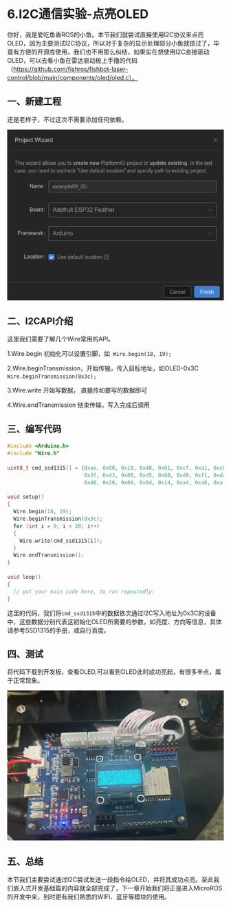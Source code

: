 

# 6.I2C通信实验-点亮OLED

你好，我是爱吃鱼香ROS的小鱼。本节我们就尝试直接使用I2C协议来点亮OLED，因为主要测试I2C协议，所以对于复杂的显示处理部分小鱼就掠过了，毕竟有方便的开源库使用，我们也不用那么纠结，如果实在想使用I2C直接驱动OLED，可以去看小鱼在雷达驱动板上手撸的代码（https://github.com/fishros/fishbot-laser-control/blob/main/components/oled/oled.c）。



## 一、新建工程

还是老样子，不过这次不需要添加任何依赖。

![image-20230119232034797](6.I2C%E9%80%9A%E4%BF%A1%E5%AE%9E%E9%AA%8C-%E7%82%B9%E4%BA%AEOLED/imgs/image-20230119232034797.png)



## 二、I2CAPI介绍

这里我们需要了解几个Wire常用的API。

1.Wire.begin 初始化可以设置引脚，如` Wire.begin(18, 19);`

2.Wire.beginTransmission，开始传输，传入目标地址，如OLED-0x3C `Wire.beginTransmission(0x3c);`

3.Wire.write 开始写数据， 直接传如要写的数据即可

4.Wire.endTransmission 结束传输，写入完成后调用





##   三、编写代码

```c++
#include <Arduino.h>
#include "Wire.h"

uint8_t cmd_ssd1315[] = {0xae, 0x00, 0x10, 0x40, 0x81, 0xcf, 0xa1, 0xc8, 0xa6, 0xa8,
                         0x3f, 0xd3, 0x00, 0xd5, 0x80, 0xd9, 0xf1, 0xda, 0x12, 0xdb,
                         0x40, 0x20, 0x00, 0x8d, 0x14, 0xa4, 0xa6, 0xaf};

void setup()
{
  Wire.begin(18, 19);
  Wire.beginTransmission(0x3c);
  for (int i = 0; i < 28; i++)
  {
    Wire.write(cmd_ssd1315[i]);
  }
  Wire.endTransmission();
}

void loop()
{
  // put your main code here, to run repeatedly:
}
```

这里的代码，我们将`cmd_ssd1315`中的数据依次通过I2C写入地址为0x3C的设备中，这些数据分别代表这初始化OLED所需要的参数，如亮度、方向等信息，具体请参考SSD1315的手册，或自行百度。

## 四、测试

将代码下载到开发板，查看OLED,可以看到OLED此时成功亮起，有很多半点，属于正常现象。

![image-20230120000224351](6.I2C%E9%80%9A%E4%BF%A1%E5%AE%9E%E9%AA%8C-%E7%82%B9%E4%BA%AEOLED/imgs/image-20230120000224351.png)



## 五、总结

本节我们主要尝试通过I2C尝试发送一段指令给OLED，并将其成功点亮。至此我们嵌入式开发基础篇的内容就全部完成了，下一章开始我们将正是进入MicroROS的开发中来，到时更有我们熟悉的WIFI、蓝牙等模块的使用。